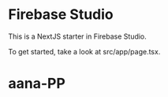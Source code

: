 # Firebase Studio

This is a NextJS starter in Firebase Studio.

To get started, take a look at src/app/page.tsx.
# aana-PP
